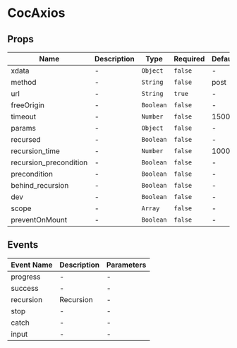 # CocAxios

## Props

<!-- @vuese:CocAxios:props:start -->
|Name|Description|Type|Required|Default|
|---|---|---|---|---|
|xdata|-|`Object`|`false`|-|
|method|-|`String`|`false`|post|
|url|-|`String`|`true`|-|
|freeOrigin|-|`Boolean`|`false`|-|
|timeout|-|`Number`|`false`|15000|
|params|-|`Object`|`false`|-|
|recursed|-|`Boolean`|`false`|-|
|recursion_time|-|`Number`|`false`|10000|
|recursion_precondition|-|`Boolean`|`false`|-|
|precondition|-|`Boolean`|`false`|-|
|behind_recursion|-|`Boolean`|`false`|-|
|dev|-|`Boolean`|`false`|-|
|scope|-|`Array`|`false`|-|
|preventOnMount|-|`Boolean`|`false`|-|

<!-- @vuese:CocAxios:props:end -->


## Events

<!-- @vuese:CocAxios:events:start -->
|Event Name|Description|Parameters|
|---|---|---|
|progress|-|-|
|success|-|-|
|recursion|Recursion|-|
|stop|-|-|
|catch|-|-|
|input|-|-|

<!-- @vuese:CocAxios:events:end -->


